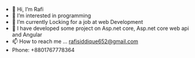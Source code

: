 - 👋 Hi, I’m Rafi
- 👀 I’m interested in programming
- 🌱 I’m currently Locking for a job at web Development 
- 💞️ I have developed some project on Asp.net core, Asp.net core web api and Angular 
- 📫 How to reach me ...
rafisiddique652@gmail.com
- Phone: +8801767778364
<!---
rafi67/rafi67 is a ✨ special ✨ repository because its `README.md` (this file) appears on your GitHub profile.
You can click the Preview link to take a look at your changes.
--->
